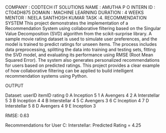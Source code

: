 COMPANY : CODTECH IT SOLUTIONS
NAME : AMUTHA P O
INTERN ID : CT04DH875
DOMAIN : MACHINE LEARNING
DURATION : 4 WEEKS
MENTOR : NEELA SANTHOSH KUMAR
TASK :4. RECOMMENDATION SYSTEM
This project demonstrates the implementation of a Recommendation System using collaborative filtering based on the Singular Value Decomposition (SVD) algorithm from the scikit-surprise library. A sample movie rating dataset is used to simulate user preferences, and the model is trained to predict ratings for unseen items. The process includes data preprocessing, splitting the data into training and testing sets, fitting the SVD model, and evaluating its performance using RMSE (Root Mean Squared Error). The system also generates personalized recommendations for users based on predicted ratings. This project provides a clear example of how collaborative filtering can be applied to build intelligent recommendation systems using Python.

OUTPUT

Dataset:
  userID       itemID  rating
0      A     Inception       5
1      A      Avengers       4
2      A   Interstellar       5
3      B     Inception       4
4      B   Interstellar       4
5      C      Avengers       3
6      C     Inception       4
7      D   Interstellar       5
8      D      Avengers       4
9      E     Inception       3

RMSE: 0.63

Recommendations for User C:
Interstellar: Predicted Rating = 4.25
